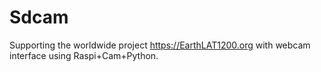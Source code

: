 # Sdcam
Supporting the worldwide project https://EarthLAT1200.org with webcam interface using Raspi+Cam+Python.
